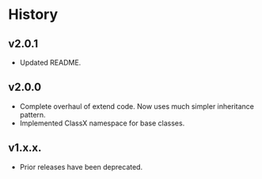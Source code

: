 # History

## v2.0.1
* Updated README.

## v2.0.0
* Complete overhaul of extend code. Now uses much simpler inheritance pattern.
* Implemented ClassX namespace for base classes.

## v1.x.x.
* Prior releases have been deprecated.